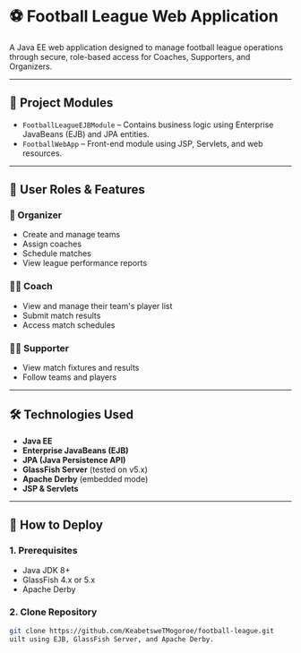 # ⚽ Football League Web Application

A Java EE web application designed to manage football league operations through secure, role-based access for Coaches, Supporters, and Organizers.

---

## 📂 Project Modules

- `FootballLeagueEJBModule` – Contains business logic using Enterprise JavaBeans (EJB) and JPA entities.
- `FootballWebApp` – Front-end module using JSP, Servlets, and web resources.

---

## 👥 User Roles & Features

### 👔 Organizer
- Create and manage teams
- Assign coaches
- Schedule matches
- View league performance reports

### 🧑‍🏫 Coach
- View and manage their team's player list
- Submit match results
- Access match schedules

### 🙋‍♂️ Supporter
- View match fixtures and results
- Follow teams and players

---

## 🛠️ Technologies Used

- **Java EE**
- **Enterprise JavaBeans (EJB)**
- **JPA (Java Persistence API)**
- **GlassFish Server** (tested on v5.x)
- **Apache Derby** (embedded mode)
- **JSP & Servlets**

---

## 🚀 How to Deploy

### 1. Prerequisites
- Java JDK 8+
- GlassFish 4.x or 5.x
- Apache Derby

### 2. Clone Repository
```bash
git clone https://github.com/KeabetsweTMogoroe/football-league.git
uilt using EJB, GlassFish Server, and Apache Derby.
